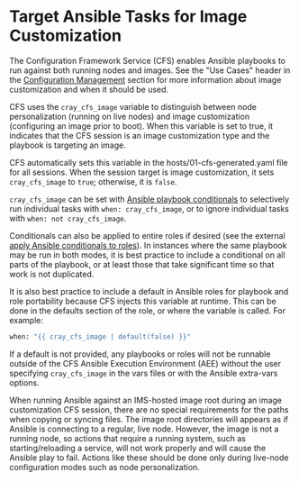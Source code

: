 # Target Ansible Tasks for Image Customization

The Configuration Framework Service \(CFS\) enables Ansible playbooks to run against both running nodes and images. See the "Use Cases" header in the [Configuration Management](Configuration_Management.md#use-cases) section for more information about image customization and when it should be used.

CFS uses the `cray_cfs_image` variable to distinguish between node personalization \(running on live nodes\) and image customization \(configuring an image prior to boot\). When this variable is set to true, it indicates that the CFS session is an image customization type and the playbook is targeting an image.

CFS automatically sets this variable in the hosts/01-cfs-generated.yaml file for all sessions. When the session target is image customization, it sets `cray_cfs_image` to `true`; otherwise, it is `false`.

`cray_cfs_image` can be set with [Ansible playbook conditionals](https://docs.ansible.com/ansible/latest/user_guide/playbooks_conditionals.html) to selectively run individual tasks with `when: cray_cfs_image`, or to ignore individual tasks with `when: not cray_cfs_image`.

Conditionals can also be applied to entire roles if desired \(see the external [apply Ansible conditionals to roles](https://docs.ansible.com/ansible/latest/user_guide/playbooks_conditionals.html#applying-when-to-roles-imports-and-includes)\). In instances where the same playbook may be run in both modes, it is best practice to include a conditional on all parts of the playbook, or at least those that take significant time so that work is not duplicated.

It is also best practice to include a default in Ansible roles for playbook and role portability because CFS injects this variable at runtime. This can be done in the defaults section of the role, or where the variable is called. For example:

```bash
when: "{{ cray_cfs_image | default(false) }}"
```

If a default is not provided, any playbooks or roles will not be runnable outside of the CFS Ansible Execution Environment \(AEE\) without the user specifying `cray_cfs_image` in the vars files or with the Ansible extra-vars options.

When running Ansible against an IMS-hosted image root during an image customization CFS session, there are no special requirements for the paths when copying or syncing files. The image root directories will appears as if Ansible is connecting to a regular, live node. However, the image is not a running node, so actions that require a running system, such as starting/reloading a service, will not work properly and will cause the Ansible play to fail. Actions like these should be done only during live-node configuration modes such as node personalization.

